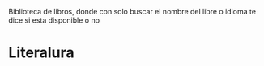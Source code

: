 Biblioteca de libros, donde con solo buscar el nombre del libre o idioma te dice si esta disponible o no
# Literalura
